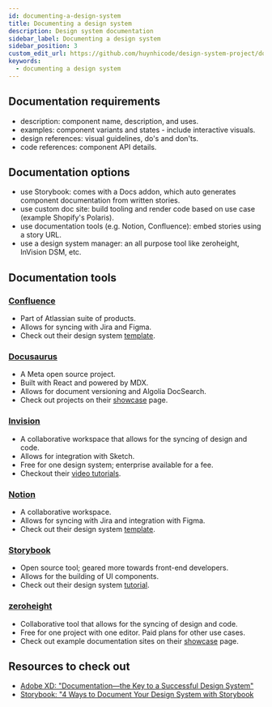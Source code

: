 ```yaml
---
id: documenting-a-design-system
title: Documenting a design system
description: Design system documentation
sidebar_label: Documenting a design system
sidebar_position: 3
custom_edit_url: https://github.com/huynhicode/design-system-project/documenting-a-design-system.md
keywords:
  - documenting a design system
---
```


## Documentation requirements

- description: component name, description, and uses.
- examples: component variants and states - include interactive visuals.
- design references: visual guidelines, do's and don'ts.
- code references: component API details.

## Documentation options

- use Storybook: comes with a Docs addon, which auto generates component documentation from written stories.
- use custom doc site: build tooling and render code based on use case (example Shopify's Polaris).
- use documentation tools (e.g. Notion, Confluence): embed stories using a story URL.
- use a design system manager: an all purpose tool like zeroheight, InVision DSM, etc.

## Documentation tools

### [Confluence](https://www.atlassian.com/software/confluence)

- Part of Atlassian suite of products.
- Allows for syncing with Jira and Figma.
- Check out their design system [template](https://www.atlassian.com/software/confluence/templates/design-system).

### [Docusaurus](https://docusaurus.io/)

- A Meta open source project.
- Built with React and powered by MDX.
- Allows for document versioning and Algolia DocSearch.
- Check out projects on their [showcase](https://docusaurus.io/showcase) page.

### [Invision](https://www.invisionapp.com/design-system-manager)

- A collaborative workspace that allows for the syncing of design and code.
- Allows for integration with Sketch.
- Free for one design system; enterprise available for a fee.
- Checkout their [video tutorials](https://www.invisionapp.com/design-system-manager/learn).

### [Notion](https://www.notion.so/)

- A collaborative workspace.
- Allows for syncing with Jira and integration with Figma.
- Check out their design system [template](https://www.notion.so/templates/design-system).

### [Storybook](https://storybook.js.org/)

- Open source tool; geared more towards front-end developers.
- Allows for the building of UI components.
- Check out their design system [tutorial](https://storybook.js.org/tutorials/design-systems-for-developers/react/en/introduction/).

### [zeroheight](https://zeroheight.com/)

- Collaborative tool that allows for the syncing of design and code.
- Free for one project with one editor. Paid plans for other use cases.
- Check out example documentation sites on their [showcase](https://zeroheight.com/showcase) page.

## Resources to check out

- [Adobe XD: "Documentation—the Key to a Successful Design System"](https://xd.adobe.com/ideas/principles/design-systems/documentation-key-to-successful-design-system/)
- [Storybook: "4 Ways to Document Your Design System with Storybook](https://storybook.js.org/blog/4-ways-to-document-your-design-system-with-storybook/)